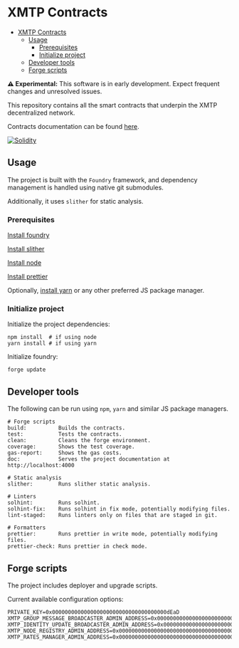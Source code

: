 # XMTP Contracts

- [XMTP Contracts](#xmtp-contracts)
    - [Usage](#usage)
        - [Prerequisites](#prerequisites)
        - [Initialize project](#initialize-project)
    - [Developer tools](#developer-tools)
    - [Forge scripts](#forge-scripts)

**⚠️ Experimental:** This software is in early development. Expect frequent changes and unresolved issues.

This repository contains all the smart contracts that underpin the XMTP decentralized network.

Contracts documentation can be found [here](https://ephemerahq.notion.site/XMTP-Contracts-directory-18530823ce928017996efaa52ac248cd).

[![Solidity](https://github.com/xmtp/smart-contracts/actions/workflows/solidity.yml/badge.svg)](https://github.com/xmtp/smart-contracts/actions/workflows/solidity.yml)

## Usage

The project is built with the `Foundry` framework, and dependency management is handled using native git submodules.

Additionally, it uses `slither` for static analysis.

### Prerequisites

[Install foundry](https://book.getfoundry.sh/getting-started/installation)

[Install slither](https://github.com/crytic/slither?tab=readme-ov-file#how-to-install)

[Install node](https://nodejs.org/)

[Install prettier](https://prettier.io/docs/install)

Optionally, [install yarn](https://classic.yarnpkg.com/lang/en/docs/install/#mac-stable) or any other preferred JS package manager.

### Initialize project

Initialize the project dependencies:

```shell
npm install  # if using node
yarn install # if using yarn
```

Initialize foundry:

```shell
forge update
```

## Developer tools

The following can be run using `npm`, `yarn` and similar JS package managers.

```text
# Forge scripts
build:          Builds the contracts.
test:           Tests the contracts.
clean:          Cleans the forge environment.
coverage:       Shows the test coverage.
gas-report:     Shows the gas costs.
doc:            Serves the project documentation at http://localhost:4000

# Static analysis
slither:        Runs slither static analysis.

# Linters
solhint:        Runs solhint.
solhint-fix:    Runs solhint in fix mode, potentially modifying files.
lint-staged:    Runs linters only on files that are staged in git.

# Formatters
prettier:       Runs prettier in write mode, potentially modifying files.
prettier-check: Runs prettier in check mode.
```

## Forge scripts

The project includes deployer and upgrade scripts.

Current available configuration options:

```shell
PRIVATE_KEY=0x000000000000000000000000000000000000dEaD
XMTP_GROUP_MESSAGE_BROADCASTER_ADMIN_ADDRESS=0x000000000000000000000000000000000000dEaD
XMTP_IDENTITY_UPDATE_BROADCASTER_ADMIN_ADDRESS=0x000000000000000000000000000000000000dEaD
XMTP_NODE_REGISTRY_ADMIN_ADDRESS=0x000000000000000000000000000000000000dEaD
XMTP_RATES_MANAGER_ADMIN_ADDRESS=0x000000000000000000000000000000000000dEaD
```
